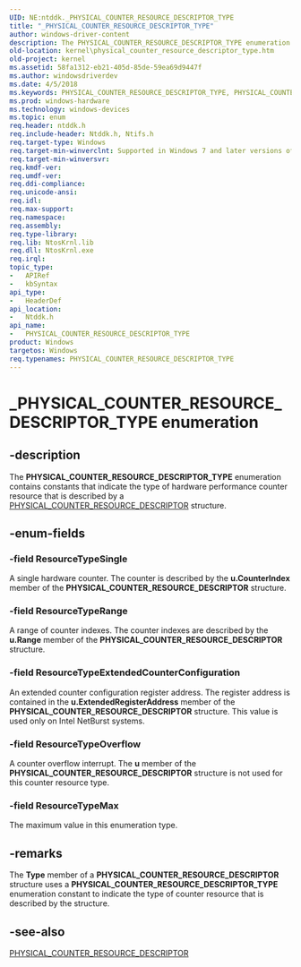 ```yaml
---
UID: NE:ntddk._PHYSICAL_COUNTER_RESOURCE_DESCRIPTOR_TYPE
title: "_PHYSICAL_COUNTER_RESOURCE_DESCRIPTOR_TYPE"
author: windows-driver-content
description: The PHYSICAL_COUNTER_RESOURCE_DESCRIPTOR_TYPE enumeration contains constants that indicate the type of hardware performance counter resource that is described by a PHYSICAL_COUNTER_RESOURCE_DESCRIPTOR structure.
old-location: kernel\physical_counter_resource_descriptor_type.htm
old-project: kernel
ms.assetid: 58fa1312-eb21-405d-85de-59ea69d9447f
ms.author: windowsdriverdev
ms.date: 4/5/2018
ms.keywords: PHYSICAL_COUNTER_RESOURCE_DESCRIPTOR_TYPE, PHYSICAL_COUNTER_RESOURCE_DESCRIPTOR_TYPE enumeration [Kernel-Mode Driver Architecture], ResourceTypeExtendedCounterConfiguration, ResourceTypeMax, ResourceTypeOverflow, ResourceTypeRange, ResourceTypeSingle, _PHYSICAL_COUNTER_RESOURCE_DESCRIPTOR_TYPE, kernel.physical_counter_resource_descriptor_type, ntddk/PHYSICAL_COUNTER_RESOURCE_DESCRIPTOR_TYPE, ntddk/ResourceTypeExtendedCounterConfiguration, ntddk/ResourceTypeMax, ntddk/ResourceTypeOverflow, ntddk/ResourceTypeRange, ntddk/ResourceTypeSingle, sysenum_cb8d2405-4299-4e91-9f55-dc9c84587148.xml
ms.prod: windows-hardware
ms.technology: windows-devices
ms.topic: enum
req.header: ntddk.h
req.include-header: Ntddk.h, Ntifs.h
req.target-type: Windows
req.target-min-winverclnt: Supported in Windows 7 and later versions of Windows.
req.target-min-winversvr: 
req.kmdf-ver: 
req.umdf-ver: 
req.ddi-compliance: 
req.unicode-ansi: 
req.idl: 
req.max-support: 
req.namespace: 
req.assembly: 
req.type-library: 
req.lib: NtosKrnl.lib
req.dll: NtosKrnl.exe
req.irql: 
topic_type:
-	APIRef
-	kbSyntax
api_type:
-	HeaderDef
api_location:
-	Ntddk.h
api_name:
-	PHYSICAL_COUNTER_RESOURCE_DESCRIPTOR_TYPE
product: Windows
targetos: Windows
req.typenames: PHYSICAL_COUNTER_RESOURCE_DESCRIPTOR_TYPE
---
```


# _PHYSICAL_COUNTER_RESOURCE_DESCRIPTOR_TYPE enumeration


## -description


The <b>PHYSICAL_COUNTER_RESOURCE_DESCRIPTOR_TYPE</b> enumeration contains constants that indicate the type of hardware performance counter resource that is described by a <a href="https://msdn.microsoft.com/library/windows/hardware/ff558796">PHYSICAL_COUNTER_RESOURCE_DESCRIPTOR</a> structure.


## -enum-fields




### -field ResourceTypeSingle

A single hardware counter. The counter is described by the <b>u.CounterIndex</b> member of the <b>PHYSICAL_COUNTER_RESOURCE_DESCRIPTOR</b> structure.


### -field ResourceTypeRange

A range of counter indexes. The counter indexes are described by the <b>u.Range</b> member of the <b>PHYSICAL_COUNTER_RESOURCE_DESCRIPTOR</b> structure.


### -field ResourceTypeExtendedCounterConfiguration

An extended counter configuration register address. The register address is contained in the <b>u.ExtendedRegisterAddress</b> member of the <b>PHYSICAL_COUNTER_RESOURCE_DESCRIPTOR</b> structure. This value is used only on Intel NetBurst systems.


### -field ResourceTypeOverflow

A counter overflow interrupt. The <b>u</b> member of the <b>PHYSICAL_COUNTER_RESOURCE_DESCRIPTOR</b> structure is not used for this counter resource type.


### -field ResourceTypeMax

The maximum value in this enumeration type. 


## -remarks



The <b>Type</b> member of a <b>PHYSICAL_COUNTER_RESOURCE_DESCRIPTOR</b> structure uses a <b>PHYSICAL_COUNTER_RESOURCE_DESCRIPTOR_TYPE</b> enumeration constant to indicate the type of counter resource that is described by the structure.




## -see-also




<a href="https://msdn.microsoft.com/library/windows/hardware/ff558796">PHYSICAL_COUNTER_RESOURCE_DESCRIPTOR</a>
 

 

